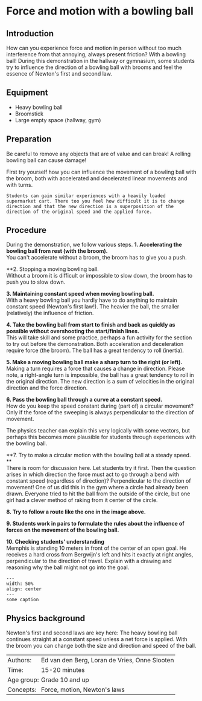 # Force and motion with a bowling ball

<table style="width: 100%; border-collapse: collapse; border: none;">
    <tr style="background-color: var(--background-color);">  
        <td style="text-align: left; padding: 3px; border: none; color: var(--text-color)">Authors:</td>
        <td style="text-align: left; padding: 3px; border: none; color: var(--text-color)">Ed van den Berg, Loran de Vries, Onne Slooten</td>
    </tr>
    <tr style="background-color: var(--background-color);"> 
        <td style="text-align: left; padding: 3px; border: none; color: var(--text-color)">Time:</td>
        <td style="text-align: left; padding: 3px; border: none; color: var(--text-color)">15-20 minutes</td>
    </tr>
    <tr style="background-color: var(--background-color);"> 
        <td style="text-align: left; padding: 3px; border: none; color: var(--text-color)">Age group:</td>
        <td style="text-align: left; padding: 3px; border: none; color: var(--text-color)">Grade 10 and up</td>
    </tr>
    <tr style="background-color: var(--background-color);"> 
        <td style="text-align: left; padding: 3px; border: none; color: var(--text-color)">Concepts:</td>
        <td style="text-align: left; padding: 3px; border: none; color: var(--text-color)">Force, motion, Newton's laws</td>
    </tr>

## Introduction
How can you experience force and motion in person without too much interference from that annoying, always present friction? With a bowling ball! During this demonstration in the hallway or gymnasium, some students try to influence the direction of a bowling ball with brooms and feel the essence of Newton's first and second law.

## Equipment
* Heavy bowling ball
* Broomstick 
* Large empty space (hallway, gym)

## Preparation
Be careful to remove any objects that are of value and can break! A rolling bowling ball can cause damage!

First try yourself how you can influence the movement of a bowling ball with the broom, both with accelerated and decelerated linear movements and with turns. 

```{tip}
Students can gain similar experiences with a heavily loaded supermarket cart. There too you feel how difficult it is to change direction and that the new direction is a superposition of the direction of the original speed and the applied force.
```

## Procedure
During the demonstration, we follow various steps.
**1. Accelerating the bowling ball from rest (with the broom).**<br>
You can't accelerate without a broom, the broom has to give you a push.

**2. Stopping a moving bowling ball.<br>
Without a broom it is difficult or impossible to slow down, the broom has to push you to slow down.

**3. Maintaining constant speed when moving bowling ball.**<br>
With a heavy bowling ball you hardly have to do anything to maintain constant speed (Newton's first law!). The heavier the ball, the smaller (relatively) the influence of friction.

**4. Take the bowling ball from start to finish and back as quickly as possible without overshooting the start/finish lines.**<br>
This will take skill and some practice, perhaps a fun activity for the section to try out before the demonstration. Both acceleration and deceleration require force (the broom). The ball has a great tendency to roll (inertia).

**5. Make a moving bowling ball make a sharp turn to the right (or left).**<br>
Making a turn requires a force that causes a change in direction. Please note, a right-angle turn is impossible, the ball has a great tendency to roll in the original direction. The new direction is a sum of velocities in the original direction and the force direction.

**6. Pass the bowling ball through a curve at a constant speed.**<br>
How do you keep the speed constant during (part of) a circular movement? Only if the force of the sweeping is always perpendicular to the direction of movement.

The physics teacher can explain this very logically with some vectors, but perhaps this becomes more plausible for students through experiences with the bowling ball.

**7. Try to make a circular motion with the bowling ball at a steady speed. **<br>
There is room for discussion here. Let students try it first. Then the question arises in which direction the force must act to go through a bend with constant speed (regardless of direction)? Perpendicular to the direction of movement! One of us did this in the gym where a circle had already been drawn. Everyone tried to hit the ball from the outside of the circle, but one girl had a clever method of raking from it center of the circle.

**8. Try to follow a route like the one in the image above.**<br>

**9. Students work in pairs to formulate the rules about the influence of forces on the movement of the bowling ball.**<br>

**10. Checking students' understanding**<br>
Memphis is standing 10 meters in front of the center of an open goal. He receives a hard cross from Bergwijn's left and hits it exactly at right angles, perpendicular to the direction of travel. Explain with a drawing and reasoning why the ball might not go into the goal.


```{figure} demo43_figure1.png
---
width: 50%
align: center
---
some caption
```

## Physics background
Newton's first and second laws are key here: The heavy bowling ball continues straight at a constant speed unless a net force is applied. With the broom you can change both the size and direction and speed of the ball.